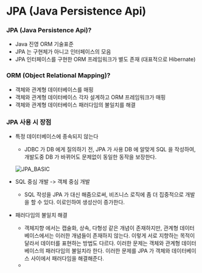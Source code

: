 # JPA (Java Persistence Api)

### JPA (Java Persistence Api)?
* Java 진영 ORM 기술표준
* JPA 는 구현체가 아니고 인터페이스의 모음
* JPA 인터페이스를 구현한 ORM 프레임워크가 별도 존재 (대표적으로 Hibernate)

### ORM (Object Relational Mapping)?
* 객체와 관계형 데이터베이스를 매핑
* 객체와 관계형 데이터베이스 각자 설계하고 ORM 프레임워크가 매핑
* 객체와 관계형 데이터베이스 패러다임의 불일치를 해결

### JPA 사용 시 장점
* 특정 데이터베이스에 종속되지 않는다
  * JDBC 가 DB 에게 질의하기 전, JPA 가 사용 DB 에 알맞게 SQL 을 작성하여, 개발도중 DB 가 바뀌어도 문제없이 동일한 동작을 보장한다.

  ![JPA_BASIC](@src/jpa_basic_1.png)

* SQL 중심 개발 -> 객체 중심 개발
  * SQL 작성을 JPA 가 대신 해줌으로써, 비즈니스 로직에 좀 더 집중적으로 개발을 할 수 있다. 이로인하여 생성산이 증가한다.

* 패러다임의 불일치 해결
  * 객체지향 에서는 캡술화, 상속, 다형성 같은 개념이 존재하지만, 관계형 데이터베이스에서는 이러한 개념들이 존재하지 않는다. 이렇게 서로 지향하는 목적이 달라서 데이터를 표현하는 방법도 다르다. 이러한 문제는 객체와 관계형 데이터베이스의 패러다임의 불일치라 한다.
이러한 문제를 JPA 가 객체와 데이터베이스 사이에서 패러다임을 해결해준다.
  * 